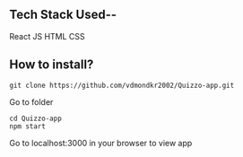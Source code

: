 ## Tech Stack Used--
  React JS HTML CSS

## How to install?
  ```
  git clone https://github.com/vdmondkr2002/Quizzo-app.git
  ```
  Go to folder
  ```
  cd Quizzo-app
  npm start
  ```
  Go to localhost:3000 in your browser to view app
